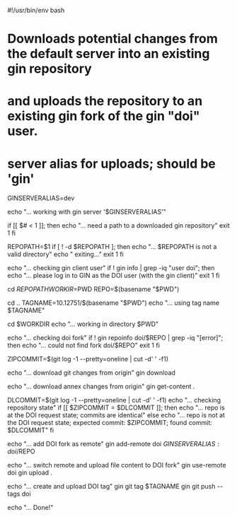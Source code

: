 #!/usr/bin/env bash
#
# Downloads potential changes from the default server into an existing gin repository
# and uploads the repository to an existing gin fork of the gin "doi" user.

# server alias for uploads; should be 'gin'
GINSERVERALIAS=dev

echo "... working with gin server '$GINSERVERALIAS'"

if [[ $# < 1 ]]; then
  echo "... need a path to a downloaded gin repository"
  exit 1
fi

REPOPATH=$1
if [ ! -d $REPOPATH ]; then
    echo "... $REPOPATH is not a valid directory"
    echo "    exiting..."
    exit 1
fi

echo "... checking gin client user"
if ! gin info | grep -iq "user doi"; then
  echo "... please log in to GIN as the DOI user (with the gin client)"
  exit 1
fi

cd $REPOPATH
WORKIR=$PWD
REPO=$(basename "$PWD")

cd ..
TAGNAME=10.12751/$(basename "$PWD")
echo "... using tag name $TAGNAME"

cd  $WORKDIR
echo "... working in directory $PWD"

echo "... checking doi fork"
if ! gin repoinfo doi/$REPO | grep -iq "[error]"; then
  echo "... could not find fork doi/$REPO"
  exit 1
fi

ZIPCOMMIT=$(git log -1 --pretty=oneline | cut -d' ' -f1)

echo "... download git changes from origin"
gin download

echo "... download annex changes from origin"
gin get-content .

DLCOMMIT=$(git log -1 --pretty=oneline | cut -d' ' -f1)
echo "... checking repository state"
if [[ $ZIPCOMMIT = $DLCOMMIT ]]; then
  echo "... repo is at the DOI request state; commits are identical"
else
  echo "... repo is not at the DOI request state; expected commit: $ZIPCOMMIT; found commit: $DLCOMMIT"
fi

echo "... add DOI fork as remote"
gin add-remote doi $GINSERVERALIAS:doi/$REPO

echo "... switch remote and upload file content to DOI fork"
gin use-remote doi
gin upload .

echo "... create and upload DOI tag"
gin git tag $TAGNAME
gin git push --tags doi

echo "... Done!"
